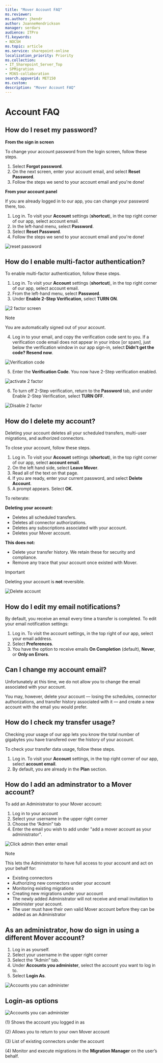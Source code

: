 ```yaml
---
title: "Mover Account FAQ"
ms.reviewer: 
ms.author: jhendr
author: JoanneHendrickson
manager: serdars
audience: ITPro
f1.keywords:
- NOCSH
ms.topic: article
ms.service: sharepoint-online
localization_priority: Priority
ms.collection: 
- IT_Sharepoint_Server_Top
- SPMigration
- M365-collaboration
search.appverid: MET150
ms.custom: 
description: "Mover Account FAQ"
---
```

# Account FAQ

## How do I reset my password?

**From the sign in screen**

To change your account password from the login screen, follow these steps.

1. Select **Forgot password**.
2. On the next screen, enter your account email, and select **Reset Password**.
3. Follow the steps we send to your account email and you're done!

**From your account panel**

If you are already logged in to our app, you can change your password there, too.

1. Log in. To visit your **Account** settings (**shortcut**), in the top right corner of our app, select account email.
2. In the left-hand menu, select **Password**.
3. Select **Reset Password**.
4. Follow the steps we send to your account email and you're done!

![reset password](media/reset_password.png)

## How do I enable multi-factor authentication?

To enable multi-factor authentication, follow these steps.

1. Log in. To visit your **Account** settings (**shortcut**), in the top right corner of our app, select account email.
2. From the left-hand menu, select **Password**.
3. Under **Enable 2-Step Verification**, select **TURN ON**.

![2 factor screen](media/2_factor_screen.png)

>[!Note]
>You are automatically signed out of your account.

4. Log in to your email, and copy the verification code sent to you. If a verification code email does not appear in your inbox [or spam], just below the verification window in our app sign-in, select **Didn't get the code? Resend now**.

![Verification code](media/verification_code.png)

5. Enter the **Verification Code**. You now have 2-Step verification enabled.

![activate 2 factor](media/activate_2_factor.png)

6. To turn off 2-Step verification, return to the **Password** tab, and under Enable 2-Step Verification, select **TURN OFF**.

![Disable 2 factor](media/disable_2_factor.png)

## How do I delete my account?

Deleting your account deletes all your scheduled transfers, multi-user migrations, and authorized connectors.

To close your account, follow these steps.

1. Log in. To visit your **Account** settings (**shortcut**), in the top right corner of our app, select **account email**.
2. On the left hand side, select **Leave Mover**.
3. Read all of the text on that page.
4. If you are ready, enter your current password, and select **Delete Account**.
5. A prompt appears. Select **OK**.

To reiterate:

**Deleting your account:**

- Deletes all scheduled transfers.
- Deletes all connector authorizations.
- Deletes any subscriptions associated with your account.
- Deletes your Mover account.

**This does not:**

- Delete your transfer history. We retain these for security and compliance.
- Remove any trace that your account once existed with Mover.

>[!Important]
>Deleting your account is **not** reversible.

![Delete account](media/delete_account.png) 

## How do I edit my email notifications?

By default, you receive an email every time a transfer is completed. To edit your email notification settings:

1. Log in. To visit the account settings, in the top right of our app, select your email address.
2. Select **Preferences**.
3. You have the option to receive emails **On Completion** (default), **Never**, or **Only on Errors**.

## Can I change my account email?

Unfortunately at this time, we do not allow you to change the email associated with your account.

You may, however, delete your account — losing the schedules, connector authorizations, and transfer history associated with it — and create a new account with the email you would prefer.

## How do I check my transfer usage?

Checking your usage of our app lets you know the total number of gigabytes you have transfered over the history of your account.

To check your transfer data usage, follow these steps.

1. Log in. To visit your **Account** settings, in the top right corner of our app, select **account email**.
2. By default, you are already in the **Plan** section.

## How do I add an adminstrator to a Mover account?

To add an Administrator to your Mover account: 
1. Log in to your account 
2. Select your username in the upper right corner
3. Choose the “Admin” tab
4. Enter the email you wish to add under "add a mover account as your administrator". 

![Click admin then enter email](media/mover-add-admin1.png)


>[!Note]
> This lets the Administrator to have full access to your account and act on your behalf for:
>- Existing connectors
>- Authorizing new connectors under your account
>- Monitoring existing migrations
>- Creating new migrations under your account
>- The newly added Administrator will not receive and email invitation to administer your account. 
>- The user must have their own valid Mover account before they can be added as an Administrator


## As an administrator, how do sign in using a different Mover account?  

1. Log in as yourself. 
2. Select your username in the upper right corner
3. Select the “Admin” tab.
4. Under **Accounts you administer**, select the account you want to log in to.
5. Select **Login As**.

![Accounts you can administer](media/mover-add-admin2.png)




## Login-as options

![Accounts you can administer](media/mover-add-admin3.png)

(1) Shows the account you logged in as
 
(2) Allows you to return to your own Mover account
 
(3) List of existing connectors under the account

(4) Monitor and execute migrations in the **Migration Manager** on the user’s behalf.